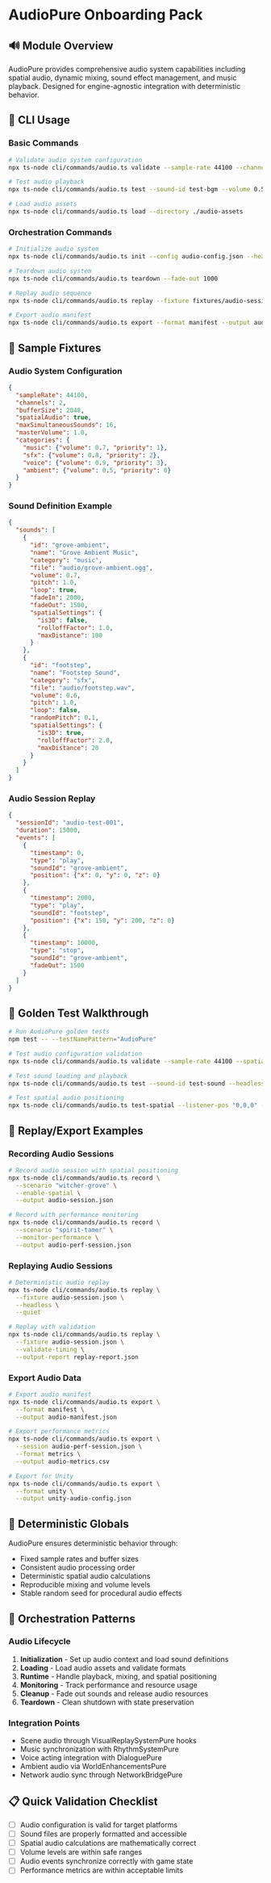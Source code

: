 # AudioPure Onboarding Pack

## 🔊 Module Overview
AudioPure provides comprehensive audio system capabilities including spatial audio, dynamic mixing, sound effect management, and music playback. Designed for engine-agnostic integration with deterministic behavior.

## 🚀 CLI Usage

### Basic Commands
```bash
# Validate audio system configuration
npx ts-node cli/commands/audio.ts validate --sample-rate 44100 --channels 2

# Test audio playback
npx ts-node cli/commands/audio.ts test --sound-id test-bgm --volume 0.5

# Load audio assets
npx ts-node cli/commands/audio.ts load --directory ./audio-assets
```

### Orchestration Commands
```bash
# Initialize audio system
npx ts-node cli/commands/audio.ts init --config audio-config.json --headless

# Teardown audio system
npx ts-node cli/commands/audio.ts teardown --fade-out 1000

# Replay audio sequence
npx ts-node cli/commands/audio.ts replay --fixture fixtures/audio-session.json --quiet

# Export audio manifest
npx ts-node cli/commands/audio.ts export --format manifest --output audio-manifest.json
```

## 📁 Sample Fixtures

### Audio System Configuration
```json
{
  "sampleRate": 44100,
  "channels": 2,
  "bufferSize": 2048,
  "spatialAudio": true,
  "maxSimultaneousSounds": 16,
  "masterVolume": 1.0,
  "categories": {
    "music": {"volume": 0.7, "priority": 1},
    "sfx": {"volume": 0.8, "priority": 2},
    "voice": {"volume": 0.9, "priority": 3},
    "ambient": {"volume": 0.5, "priority": 0}
  }
}
```

### Sound Definition Example
```json
{
  "sounds": [
    {
      "id": "grove-ambient",
      "name": "Grove Ambient Music",
      "category": "music",
      "file": "audio/grove-ambient.ogg",
      "volume": 0.7,
      "pitch": 1.0,
      "loop": true,
      "fadeIn": 2000,
      "fadeOut": 1500,
      "spatialSettings": {
        "is3D": false,
        "rolloffFactor": 1.0,
        "maxDistance": 100
      }
    },
    {
      "id": "footstep",
      "name": "Footstep Sound",
      "category": "sfx",
      "file": "audio/footstep.wav",
      "volume": 0.6,
      "pitch": 1.0,
      "loop": false,
      "randomPitch": 0.1,
      "spatialSettings": {
        "is3D": true,
        "rolloffFactor": 2.0,
        "maxDistance": 20
      }
    }
  ]
}
```

### Audio Session Replay
```json
{
  "sessionId": "audio-test-001",
  "duration": 15000,
  "events": [
    {
      "timestamp": 0,
      "type": "play",
      "soundId": "grove-ambient",
      "position": {"x": 0, "y": 0, "z": 0}
    },
    {
      "timestamp": 2000,
      "type": "play",
      "soundId": "footstep", 
      "position": {"x": 150, "y": 200, "z": 0}
    },
    {
      "timestamp": 10000,
      "type": "stop",
      "soundId": "grove-ambient",
      "fadeOut": 1500
    }
  ]
}
```

## 🧪 Golden Test Walkthrough

```bash
# Run AudioPure golden tests
npm test -- --testNamePattern="AudioPure"

# Test audio configuration validation
npx ts-node cli/commands/audio.ts validate --sample-rate 44100 --spatial

# Test sound loading and playback
npx ts-node cli/commands/audio.ts test --sound-id test-sound --headless

# Test spatial audio positioning
npx ts-node cli/commands/audio.ts test-spatial --listener-pos "0,0,0" --source-pos "10,0,0"
```

## 🔄 Replay/Export Examples

### Recording Audio Sessions
```bash
# Record audio session with spatial positioning
npx ts-node cli/commands/audio.ts record \
  --scenario "witcher-grove" \
  --enable-spatial \
  --output audio-session.json

# Record with performance monitoring
npx ts-node cli/commands/audio.ts record \
  --scenario "spirit-tamer" \
  --monitor-performance \
  --output audio-perf-session.json
```

### Replaying Audio Sessions
```bash
# Deterministic audio replay
npx ts-node cli/commands/audio.ts replay \
  --fixture audio-session.json \
  --headless \
  --quiet

# Replay with validation
npx ts-node cli/commands/audio.ts replay \
  --fixture audio-session.json \
  --validate-timing \
  --output-report replay-report.json
```

### Export Audio Data
```bash
# Export audio manifest
npx ts-node cli/commands/audio.ts export \
  --format manifest \
  --output audio-manifest.json

# Export performance metrics
npx ts-node cli/commands/audio.ts export \
  --session audio-perf-session.json \
  --format metrics \
  --output audio-metrics.csv

# Export for Unity
npx ts-node cli/commands/audio.ts export \
  --format unity \
  --output unity-audio-config.json
```

## 🎯 Deterministic Globals

AudioPure ensures deterministic behavior through:
- Fixed sample rates and buffer sizes
- Consistent audio processing order
- Deterministic spatial audio calculations
- Reproducible mixing and volume levels
- Stable random seed for procedural audio effects

## 🔗 Orchestration Patterns

### Audio Lifecycle
1. **Initialization** - Set up audio context and load sound definitions
2. **Loading** - Load audio assets and validate formats
3. **Runtime** - Handle playback, mixing, and spatial positioning
4. **Monitoring** - Track performance and resource usage
5. **Cleanup** - Fade out sounds and release audio resources
6. **Teardown** - Clean shutdown with state preservation

### Integration Points
- Scene audio through VisualReplaySystemPure hooks
- Music synchronization with RhythmSystemPure
- Voice acting integration with DialoguePure
- Ambient audio via WorldEnhancementsPure
- Network audio sync through NetworkBridgePure

## 📋 Quick Validation Checklist
- [ ] Audio configuration is valid for target platforms
- [ ] Sound files are properly formatted and accessible
- [ ] Spatial audio calculations are mathematically correct
- [ ] Volume levels are within safe ranges
- [ ] Audio events synchronize correctly with game state
- [ ] Performance metrics are within acceptable limits